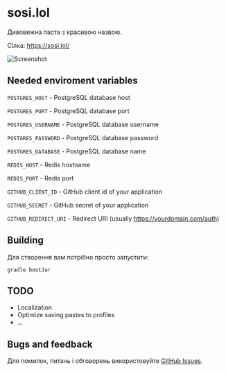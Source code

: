 # sosi.lol

Дивовижна паста з красивою назвою.

Ciлка: https://sosi.lol/

![Screenshot](https://i.imgur.com/fpMcNLP.png "Screenshot")

## Needed enviroment variables

```POSTGRES_HOST``` - PostgreSQL database host

```POSTGRES_PORT``` - PostgreSQL database port

```POSTGRES_USERNAME``` - PostgreSQL database username

```POSTGRES_PASSWORD``` - PostgreSQL database password

```POSTGRES_DATABASE``` - PostgreSQL database name

```REDIS_HOST``` - Redis hostname

```REDIS_PORT``` - Redis port

```GITHUB_CLIENT_ID``` - GitHub client id of your application

```GITHUB_SECRET``` - GitHub secret of your application

```GITHUB_REDIRECT_URI``` - Redirect URI (usually https://yourdomain.com/auth)

## Building

Для створення вам потрібно просто запустити:

```gradle bootJar```

## TODO

- Localization
- Optimize saving pastes to profiles
- ...

## Bugs and feedback

Для помилок, питань і обговорень використовуйте [GitHub Issues](https://github.com/fiwka/sosilol/issues).
